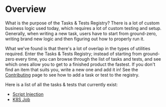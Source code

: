 # Overview

What is the purpose of the Tasks & Tests Registry? There is a lot of custom business logic used today, which requires a lot of custom testing and setup. Generally, when writing a new task, users have to start from ground-zero, writing brand new logic and then figuring out how to properly run it.

What we've found is that there's a lot of overlap in the types of utilities required. Enter the Tasks & Tests Registry; instead of starting from ground-zero every time, you can browse through the list of tasks and tests, and see which ones allow you to get to a finished product the fastest. If you don't find an item that suits you, write a new one and add it in! See the [Contributing](contributing.md) page to see how to add a task or test to the registry.

Here is a list of all the tasks & tests that currently exist:

- [Script Injection](scriptinjection.md)
- [K8S Job](k8sjob.md)
